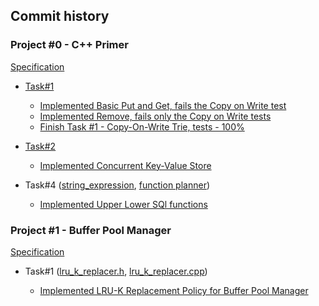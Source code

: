 ## Commit history

### Project #0 - C++ Primer
[Specification](https://15445.courses.cs.cmu.edu/spring2023/project0/)
- [Task#1](https://github.com/NJrslv/bustub/blob/master/src/primer/trie.cpp)
  - [Implemented Basic Put and Get, fails the Copy on Write test](https://github.com/NJrslv/bustub/commit/4b0b4d810634abdcd777bace9bec8588f7c86cd7)
  - [Implemented Remove, fails only the Copy on Write tests](https://github.com/NJrslv/bustub/commit/e7db49b00994d79206fa1f62f11032c5de70bed9)
  - [Finish Task #1 - Copy-On-Write Trie, tests - 100%](https://github.com/NJrslv/bustub/commit/93459a9f01b4e58434d1d05d3019b2121086bc18)

- [Task#2](https://github.com/NJrslv/bustub/blob/master/src/primer/trie_store.cpp)
  - [Implemented Concurrent Key-Value Store](https://github.com/NJrslv/bustub/commit/2b75fc86f47196bd3f4695e14bec329678b8b239)
 
- Task#4 ([string_expression](https://github.com/NJrslv/bustub/blob/master/src/include/execution/expressions/string_expression.h), [function planner](https://github.com/NJrslv/bustub/blob/master/src/planner/plan_func_call.cpp))
  - [Implemented Upper Lower SQl functions](https://github.com/NJrslv/bustub/commit/4c2b2e479f9f2a418f62b716cd41d82f2dd1b606)


 ### Project #1 - Buffer Pool Manager
 [Specification](https://15445.courses.cs.cmu.edu/spring2023/project1/)
 - Task#1 ([lru_k_replacer.h](https://github.com/NJrslv/bustub/blob/master/src/include/buffer/lru_k_replacer.h), [lru_k_replacer.cpp](https://github.com/NJrslv/bustub/blob/master/src/buffer/lru_k_replacer.cpp))
   
    - [Implemented LRU-K Replacement Policy for Buffer Pool Manager](https://github.com/NJrslv/bustub/commit/6326217bec9dddfc577733005d537540b19b08d5)

